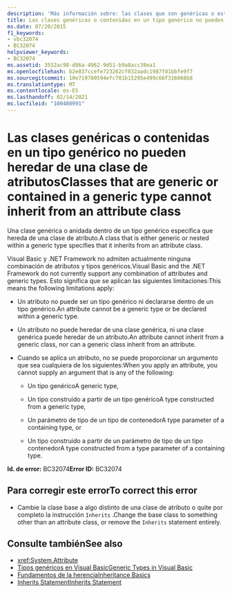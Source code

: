 ```yaml
---
description: 'Más información sobre: las clases que son genéricas o están contenidas en un tipo genérico no pueden heredar de una clase de atributos'
title: Las clases genéricas o contenidas en un tipo genérico no pueden heredar de una clase de atributos
ms.date: 07/20/2015
f1_keywords:
- vbc32074
- BC32074
helpviewer_keywords:
- BC32074
ms.assetid: 3552ac98-d86a-4962-9d51-b9a8acc38ea1
ms.openlocfilehash: b2e837ccefe723262cf032aadc1987fd1bbfe9f7
ms.sourcegitcommit: 10e719780594efc781b15295e499c66f316068b8
ms.translationtype: MT
ms.contentlocale: es-ES
ms.lasthandoff: 02/14/2021
ms.locfileid: "100480991"
---
```

# <a name="classes-that-are-generic-or-contained-in-a-generic-type-cannot-inherit-from-an-attribute-class"></a><span data-ttu-id="ff03d-103">Las clases genéricas o contenidas en un tipo genérico no pueden heredar de una clase de atributos</span><span class="sxs-lookup"><span data-stu-id="ff03d-103">Classes that are generic or contained in a generic type cannot inherit from an attribute class</span></span>

<span data-ttu-id="ff03d-104">Una clase genérica o anidada dentro de un tipo genérico especifica que hereda de una clase de atributo.</span><span class="sxs-lookup"><span data-stu-id="ff03d-104">A class that is either generic or nested within a generic type specifies that it inherits from an attribute class.</span></span>

<span data-ttu-id="ff03d-105">Visual Basic y .NET Framework no admiten actualmente ninguna combinación de atributos y tipos genéricos.</span><span class="sxs-lookup"><span data-stu-id="ff03d-105">Visual Basic and the .NET Framework do not currently support any combination of attributes and generic types.</span></span> <span data-ttu-id="ff03d-106">Esto significa que se aplican las siguientes limitaciones:</span><span class="sxs-lookup"><span data-stu-id="ff03d-106">This means the following limitations apply:</span></span>

- <span data-ttu-id="ff03d-107">Un atributo no puede ser un tipo genérico ni declararse dentro de un tipo genérico.</span><span class="sxs-lookup"><span data-stu-id="ff03d-107">An attribute cannot be a generic type or be declared within a generic type.</span></span>

- <span data-ttu-id="ff03d-108">Un atributo no puede heredar de una clase genérica, ni una clase genérica puede heredar de un atributo.</span><span class="sxs-lookup"><span data-stu-id="ff03d-108">An attribute cannot inherit from a generic class, nor can a generic class inherit from an attribute.</span></span>

- <span data-ttu-id="ff03d-109">Cuando se aplica un atributo, no se puede proporcionar un argumento que sea cualquiera de los siguientes:</span><span class="sxs-lookup"><span data-stu-id="ff03d-109">When you apply an attribute, you cannot supply an argument that is any of the following:</span></span>

  - <span data-ttu-id="ff03d-110">Un tipo genérico</span><span class="sxs-lookup"><span data-stu-id="ff03d-110">A generic type,</span></span>

  - <span data-ttu-id="ff03d-111">Un tipo construido a partir de un tipo genérico</span><span class="sxs-lookup"><span data-stu-id="ff03d-111">A type constructed from a generic type,</span></span>

  - <span data-ttu-id="ff03d-112">Un parámetro de tipo de un tipo de contenedor</span><span class="sxs-lookup"><span data-stu-id="ff03d-112">A type parameter of a containing type, or</span></span>

  - <span data-ttu-id="ff03d-113">Un tipo construido a partir de un parámetro de tipo de un tipo contenedor</span><span class="sxs-lookup"><span data-stu-id="ff03d-113">A type constructed from a type parameter of a containing type.</span></span>

<span data-ttu-id="ff03d-114">**Id. de error:** BC32074</span><span class="sxs-lookup"><span data-stu-id="ff03d-114">**Error ID:** BC32074</span></span>

## <a name="to-correct-this-error"></a><span data-ttu-id="ff03d-115">Para corregir este error</span><span class="sxs-lookup"><span data-stu-id="ff03d-115">To correct this error</span></span>

- <span data-ttu-id="ff03d-116">Cambie la clase base a algo distinto de una clase de atributo o quite por completo la instrucción `Inherits` .</span><span class="sxs-lookup"><span data-stu-id="ff03d-116">Change the base class to something other than an attribute class, or remove the `Inherits` statement entirely.</span></span>

## <a name="see-also"></a><span data-ttu-id="ff03d-117">Consulte también</span><span class="sxs-lookup"><span data-stu-id="ff03d-117">See also</span></span>

- <xref:System.Attribute>
- [<span data-ttu-id="ff03d-118">Tipos genéricos en Visual Basic</span><span class="sxs-lookup"><span data-stu-id="ff03d-118">Generic Types in Visual Basic</span></span>](../programming-guide/language-features/data-types/generic-types.md)
- [<span data-ttu-id="ff03d-119">Fundamentos de la herencia</span><span class="sxs-lookup"><span data-stu-id="ff03d-119">Inheritance Basics</span></span>](../programming-guide/language-features/objects-and-classes/inheritance-basics.md)
- [<span data-ttu-id="ff03d-120">Inherits Statement</span><span class="sxs-lookup"><span data-stu-id="ff03d-120">Inherits Statement</span></span>](../language-reference/statements/inherits-statement.md)

